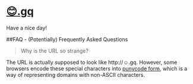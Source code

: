 # [:blush:.gq](http://☺.gq)

Have a nice day!

##FAQ - (Potentially) Frequently Asked Questions
> Why is the URL so strange?

The URL is actually supposed to look like http://☺.gq. However, some browsers encode these special characters into [punycode form](https://en.wikipedia.org/wiki/Punycode), which is a way of representing domains with non-ASCII characters.
